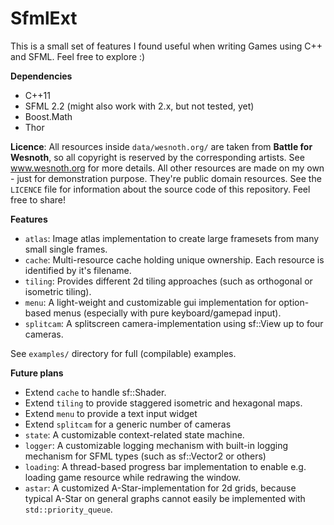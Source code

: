 SfmlExt
=======

This is a small set of features I found useful when writing Games using C++ and SFML. Feel free to explore :)

**Dependencies**
- C++11
- SFML 2.2 (might also work with 2.x, but not tested, yet)
- Boost.Math
- Thor

**Licence**: All resources inside `data/wesnoth.org/` are taken from **Battle for Wesnoth**, so all copyright is reserved by the corresponding artists. See www.wesnoth.org for more details. All other resources are made on my own - just for demonstration purpose. They're public domain resources. See the `LICENCE` file for information about the source code of this repository. Feel free to share!

**Features**
- `atlas`: Image atlas implementation to create large framesets from many small single frames.
- `cache`: Multi-resource cache holding unique ownership. Each resource is identified by it's filename.
- `tiling`: Provides different 2d tiling approaches (such as orthogonal or isometric tiling).
- `menu`: A light-weight and customizable gui implementation for option-based menus (especially with pure keyboard/gamepad input).
- `splitcam`: A splitscreen camera-implementation using sf::View up to four cameras.

See `examples/` directory for full (compilable) examples.

**Future plans**
- Extend `cache` to handle sf::Shader.
- Extend `tiling` to provide staggered isometric and hexagonal maps.
- Extend `menu` to provide a text input widget
- Extend `splitcam` for a generic number of cameras
- `state`: A customizable context-related state machine.
- `logger`: A customizable logging mechanism with built-in logging mechanism for SFML types (such as sf::Vector2<T> or others)
- `loading`: A thread-based progress bar implementation to enable e.g. loading game resource while redrawing the window.
- `astar`: A customized A-Star-implementation for 2d grids, because typical A-Star on general graphs cannot easily be implemented with `std::priority_queue`.
